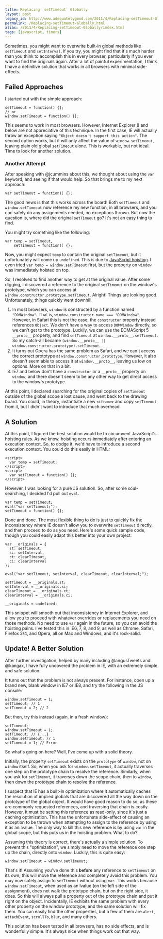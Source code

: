 ```yaml
---
title: Replacing `setTimeout` Globally
layout: post
legacy_id: http://www.adequatelygood.com/2011/4/Replacing-setTimeout-Globally
permalink: /Replacing-setTimeout-Globally.html
alias: /2011/4/Replacing-setTimeout-Globally/index.html
tags: [javascript, timers]
---
```


Sometimes, you might want to overwrite built-in global methods like `setTimeout` and `setInterval`.  If you try, you might find that it's much harder than you think to accomplish this in every browser, particularly if you ever want to find the originals again.  After a lot of painful experimentation, I think I have a definitive solution that works in all browsers with minimal side-effects.

## Failed Approaches

I started out with the simple approach:

    
    setTimeout = function() {};
    // or
    window.setTimeout = function() {};

This seems to work in most browsers.  However, Internet Explorer 8 and below are not appreciative of this technique.  In the first case, IE will actually throw an exception saying `"Object doesn't support this action"`.  The second option works, but it will only affect the value of `window.setTimeout`, leaving plain old global `setTimeout` alone.  This is workable, but not ideal.  Time to look for another solution.

### Another Attempt

After speaking with @jcummins about this, we thought about using the `var` keyword, and seeing if that would help.  So that brings me to my next approach:

    
    var setTimeout = function() {};

The good news is that this works across the board!  Both `setTimeout` and `window.setTimeout` now reference my new function, in all browsers, and you can safely do any assignments needed, no exceptions thrown.  But now the question is, where did the original `setTimeout` go?  It's not an easy thing to find.

You might try something like the following:

    
    var temp = setTimeout,
        setTimeout = function() {};

Now, you might expect `temp` to contain the original `setTimeout`, but it unfortunately will come up `undefined`.  This is due to [JavaScript hoisting](http://www.adequatelygood.com/2010/2/JavaScript-Scoping-and-Hoisting).  I even tried `var temp = window.setTimeout` first, but the property on `window` was immediately hoisted on top.

So, I resolved to find another way to get at the original value.  After some digging, I discovered a reference to the original `setTimeout` on the window's prototype, which you can access at `window.constructor.prototype.setTimeout`.  Alright!  Things are looking good.  Unfortunately, things quickly went downhill.

   1. In most browsers, `window` is constructed by a function named `"DOMWindow"`.  That is, `window.constructor.name === "DOMWindow"`.  However, in Safari this is not the case, the `constructor` property instead references `Object`.  We don't have a way to access `DOMWindow` directly, so we can't get to the prototype.  Luckily, we can use the ECMAScript 5 `__proto__` property, and find `setTimeout` at `window.__proto__.setTimeout`.  So my catch-all became `(window.__proto__ || window.constructor.prototype).setTimeout`.
   2. It turns out Opera has the same problem as Safari, and we can't access the correct prototype at `window.constructor.prototype`.  However, it also doesn't seem able to access it at `window.__proto__`, leaving us low on options.  More on that in a bit.
   3. IE7 and below don't have a `constructor` _or_ a `__proto__` property on `window`, and there doesn't seem to be any other way to get direct access to the window's prototype.

At this point, I declared searching for the original copies of `setTimeout` outside of the global scope a lost cause, and went back to the drawing board.  You could, in theory, instantiate a new `<iframe>` and copy `setTimeout` from it, but I didn't want to introduce that much overhead.

## A Solution

At this point, I figured the best solution would be to circumvent JavaScript's hoisting rules.  As we know, hoisting occurs immediately after entering an execution context.  So, to dodge it, we'd have to introduce a second execution context.  You could do this easily in HTML:

    <script>
      var temp = setTimeout;
    </script>
    <script>
      var setTimeout = function() {};
    </script>

However, I was looking for a pure JS solution.  So, after some soul-searching, I decided I'd pull out `eval`.

    
    var temp = setTimeout;
    eval("var setTimeout;");
    setTimeout = function() {};

Done and done.  The most flexible thing to do is just to quickly fix the inconsistency where IE doesn't allow you to overwrite `setTimeout` directly, and then proceed to do as you need.  Here's some quick sample code, though you could easily adapt this better into your own project:

    
    var __originals = {
      st: setTimeout,
      si: setInterval,
      ct: clearTimeout,
      ci: clearInterval
    };

    eval("var setTimeout, setInterval, clearTimeout, clearInterval;");

    setTimeout = __originals.st;
    setInterval = __originals.si;
    clearTimeout = __originals.ct;
    clearInterval = __originals.ci;

    __originals = undefined;

This snippet will smooth out that inconsistency in Internet Explorer, and allow you to proceed with whatever overrides or replacements you need on those methods.  No need to use `var` again in the future, so you can avoid the hoisting pains.  I've tested this in IE6, 7, 8, and 9, as well as Chrome, Safari, Firefox 3/4, and Opera, all on Mac and Windows, and it's rock-solid.

## Update! A Better Solution

After further investigation, helped by many including @angusTweets and @kangax, I have fully uncovered the problem in IE, with an extremely simple and safe solution.

It turns out that the problem is not always present.  For instance, open up a brand new, blank window in IE7 or IE8, and try the following in the JS console:

    
    window.setTimeout = 1;
    setTimeout; // 1
    setTimeout = 2; // 2

But then, try this instead (again, in a fresh window):

    
    setTimeout;
    window.setTimeout = 1;
    setTimeout; // {...}
    window.setTimeout; // 1
    setTimeout = 1; // Error

So what's going on here?  Well, I've come up with a solid theory.

Initially, the property `setTimeout` exists on the `prototype` of `window`, not on `window` itself.  So, when you ask for `window.setTimeout`, it actually traverses one step on the prototype chain to resolve the reference.  Similarly, when you ask for `setTimeout`, it traverses down the scope chain, then to `window`, then down the prototype chain to resolve the reference.

I suspect that IE has a built-in optimization where it automatically caches the resolution of implied globals that are discovered all the way down on the prototype of the global object.  It would have good reason to do so, as these are commonly requested references, and traversing that chain is costly.  However, it must be setting this reference as read-only, since it's just a caching optimization.  This has the unfortunate side-effect of causing an exception to be thrown when attempting to assign to the reference by using it as an lvalue.  The only way to kill this new reference is by using `var` in the global scope, but this puts us in the hoisting problem.  What to do?

Assuming this theory is correct, there's actually a simple solution.  To prevent this "optimization", we simply need to move the reference one step up the chain, directly onto `window`.  Luckily, this is quite easy:

    
    window.setTimeout = window.setTimeout;

That's it!  Assuming you've done this __before__ any reference to `setTimeout` on its own, this will move the reference and completely avoid this problem.  You may now safely assign to `setTimeout` without using `var`.  This works because `window.setTimeout`, when used as an lvalue (on the left side of the assignment), does not walk the prototype chain, but on the right side, it does.  So this will always pull a property out of the prototype chain and put it right on the object.  Incidentally, IE exhibits the same problem with every other property on the window prototype, and the same solution will fix them.  You can easily find the other properties, but a few of them are `alert`, `attachEvent`, `scrollTo`, `blur`, and many others.

This solution has been tested in all browsers, has no side effects, and is wonderfully simple.  It's always nice when things work out that way.

